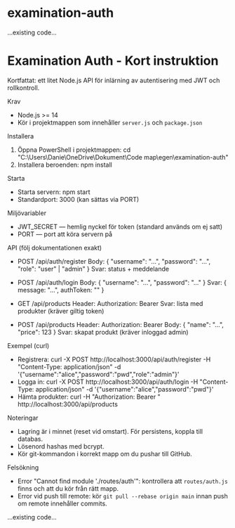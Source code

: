 # examination-auth

...existing code...
# Examination Auth - Kort instruktion

Kortfattat: ett litet Node.js API för inlärning av autentisering med JWT och rollkontroll.

Krav
- Node.js >= 14
- Kör i projektmappen som innehåller `server.js` och `package.json`

Installera
1. Öppna PowerShell i projektmappen:
   cd "C:\Users\Danie\OneDrive\Dokument\Code map\egen\examination-auth"
2. Installera beroenden:
   npm install

Starta
- Starta servern:
  npm start
- Standardport: 3000 (kan sättas via PORT)

Miljövariabler
- JWT_SECRET — hemlig nyckel för token (standard används om ej satt)
- PORT — port att köra servern på

API (följ dokumentationen exakt)
- POST /api/auth/register
  Body: { "username": "...", "password": "...", "role": "user" | "admin" }
  Svar: status + meddelande

- POST /api/auth/login
  Body: { "username": "...", "password": "..." }
  Svar: { message: "...", authToken: "<JWT>" }

- GET /api/products
  Header: Authorization: Bearer <token>
  Svar: lista med produkter (kräver giltig token)

- POST /api/products
  Header: Authorization: Bearer <token>
  Body: { "name": "...", "price": 123 }
  Svar: skapat produkt (kräver inloggad admin)

Exempel (curl)
- Registrera:
  curl -X POST http://localhost:3000/api/auth/register -H "Content-Type: application/json" -d '{"username":"alice","password":"pwd","role":"admin"}'
- Logga in:
  curl -X POST http://localhost:3000/api/auth/login -H "Content-Type: application/json" -d '{"username":"alice","password":"pwd"}'
- Hämta produkter:
  curl -H "Authorization: Bearer <token>" http://localhost:3000/api/products

Noteringar
- Lagring är i minnet (reset vid omstart). För persistens, koppla till databas.
- Lösenord hashas med bcrypt.
- Kör git-kommandon i korrekt mapp om du pushar till GitHub.

Felsökning
- Error "Cannot find module './routes/auth'": kontrollera att `routes/auth.js` finns och att du kör från rätt mapp.
- Error vid push till remote: kör `git pull --rebase origin main` innan push om remote innehåller commits.

...existing code...
